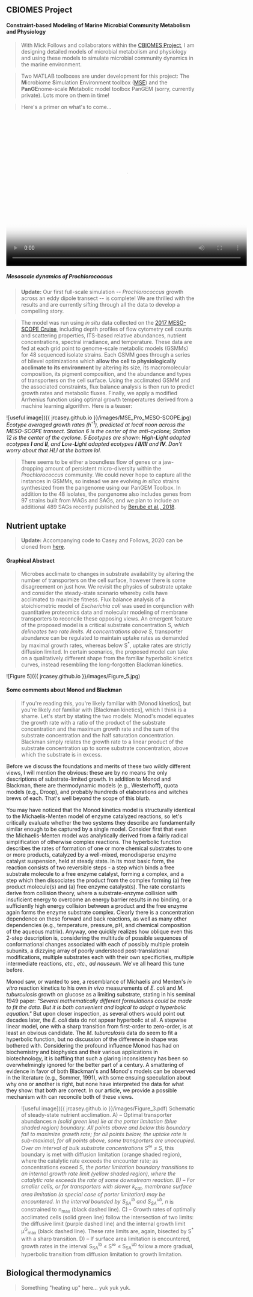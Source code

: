 ## CBIOMES Project
####  Constraint-based Modeling of Marine Microbial Community Metabolism and Physiology

> With Mick Follows and collaborators within the [CBIOMES Project](https://cbiomes.org), I am designing detailed models of microbial metabolism and physiology and using these models to simulate microbial community dynamics in the marine environment. 

> Two MATLAB toolboxes are under development for this project: The **M**icrobiome **S**imulation **E**nvironment toolbox ([MSE](https://github.com/jrcasey/mse)) and the **PanGE**nome-scale **M**etabolic model toolbox PanGEM (sorry, currently private). Lots more on them in time!    

> Here's a primer on what's to come...

<video src="/images/Casey_narration.mp4" poster="/images/poster.pdf" width="640" height="400" controls preload></video>


##### Mesoscale dynamics of *Prochlorococcus*

> **Update:** Our first full-scale simulation -- *Prochlorococcus* growth across an eddy dipole transect -- is complete! We are thrilled with the results and are currently sifting through all the data to develop a compelling story. 

> The model was run using *in situ* data collected on the [2017 MESO-SCOPE Cruise](http://scope.soest.hawaii.edu/data/mesoscope/),
including depth profiles of flow cytometry cell counts and scattering properties, ITS-based relative abundances, nutrient concentrations, spectral irradiance, and temperature. These data are fed at each grid point to genome-scale metabolic models (GSMMs) for 48 sequenced isolate strains. Each GSMM goes through a series of bilevel optimizations which **allow the cell to physiologically acclimate to its environment** by altering its size, its macromolecular composition, its pigment composition, and the abundance and types of transporters on the cell surface. Using the acclimated GSMM and the associated constraints, flux balance analysis is then run to predict growth rates and metabolic fluxes. Finally, we apply a modified Arrhenius function using optimal 
growth temperatures derived from a machine learning algorithm. Here is a teaser: 

![useful image]({{ jrcasey.github.io }}/images/MSE_Pro_MESO-SCOPE.jpg)
*Ecotype averaged growth rates (h<sup>-1</sup>), predicted at local noon across the MESO-SCOPE transect. Station 6 is the center of the anti-cyclone; Station 12 is the center of the cyclone. 5 Ecotypes are shown: **H**igh-**L**ight adapted ecotypes **I** and **II**, and **L**ow-**L**ight adapted ecotypes **I** **II/III** and **IV**. Don't worry about that HLI at the bottom lol.*   


> There seems to be either a boundless flow of genes or a jaw-dropping amount of persistent micro-diversity within the  *Prochlorococcus* community. We could never hope to capture all the instances in GSMMs, so instead we are evolving *in silico*
strains synthesized from the pangenome using our PanGEM Toolbox. In addition to the 48 isolates, the pangenome also includes genes from 97 strains built from MAGs and SAGs, and we plan to include an additional 489 SAGs recently published by [Berube et al., 2018](https://www.nature.com/articles/sdata2018154).     

## Nutrient uptake
> **Update:** Accompanying code to Casey and Follows, 2020 can be cloned from [here](https://github.com/jrcasey/NutrientUptake).

#### Graphical Abstract
> Microbes acclimate to changes in substrate availability by altering the number of transporters on the cell surface, however there is some disagreement on just how. We revisit the physics of substrate uptake and consider the steady-state scenario whereby cells have acclimated to maximize fitness. Flux balance analysis of a stoichiometric model of *Escherichia coli* was used in conjunction with quantitative proteomics data and molecular modeling of membrane transporters to reconcile these opposing views. An emergent feature of the proposed model is a critical substrate concentration S<sup>*</sup>, which delineates two rate limits. At concentrations above S<sup>*</sup>, transporter abundance can be regulated to maintain uptake rates as demanded by maximal growth rates, whereas below S<sup>*</sup>, uptake rates are strictly diffusion limited. In certain scenarios, the proposed model can take on a qualitatively different shape from the familiar hyperbolic kinetics curves, instead resembling the long-forgotten Blackman kinetics.

![Figure 5]({{ jrcasey.github.io }}/images/Figure_5.jpg)


#### Some comments about Monod and Blackman
> If you're reading this, you're likely familiar with [Monod kinetics], but you're likely *not* familiar with [Blackman kinetics], which I think is a shame. Let's start by stating the two models: Monod's model equates the growth rate with a ratio of the product of the substrate concentration and the maximum growth rate and the sum of the substrate concentration and the half saturation concentration. Blackman simply relates the growth rate to a linear product of the substrate concentration up to some substrate concentration, above which the substrate is in excess.   

Before we discuss the foundations and merits of these two wildly different views, I will mention the obvious: these are by no means the only descriptions of substrate-limited growth. In addition to Monod and Blackman, there are thermodynamic models (e.g., Westerhoff), quota models (e.g., Droop), and probably hundreds of elaborations and witches brews of each. That's well beyond the scope of this blurb.

You may have noticed that the Monod kinetics model is structurally identical to the Michaelis-Menten model of enzyme catalyzed reactions, so let's critically evaluate whether the two systems they describe are fundamentally similar enough to be captured by a single model. Consider first that even the Michaelis-Menten model was analytically derived from a fairly radical simplification of otherwise complex reactions. The hyperbolic function describes the rates of formation of one or more chemical substrates to one or more products, catalyzed by a well-mixed, monodisperse enzyme catalyst suspension, held at steady state. In its most basic form, the reaction consists of two reversible steps - a step which binds a free substrate molecule to a free enzyme catalyst, forming a complex, and a step which then dissociates the product from the complex forming (a) free product molecule(s) and (a) free enzyme catalyst(s). The rate constants derive from collision theory, where a substrate-enzyme collision with insuficient energy to overcome an energy barrier results in no binding, or a sufficiently high energy collision between a product and the free enzyme again forms the enzyme substrate complex. Clearly there is a concentration dependence on these forward and back reactions, as well as many other dependencies (e.g., temperature, pressure, pH, and chemical composition of the aqueous matrix). Anyway, one quickly realizes how oblique even this 2-step description is, considering the multitude of possible sequences of conformational changes associated with each of possibly multiple protein subunits, a dizzying array of poorly understood post-translational modifications, multiple substrates each with their own specificities, multiple intermediate reactions, *etc., etc., ad nauseum*. We've all heard this tune before.          

Monod saw, or wanted to see, a resemblance of Michaelis and Menten's *in vitro* reaction kinetics to his own *in vivo* measurements of *E. coli* and *M. tuburculosis* growth on glucose as a limiting substrate, stating in his seminal 1949 paper: *"Several mathematically different formulations could be made to fit the data. But it is both convenient and logical to adopt a hyperbolic equation."* But upon closer inspection, as several others would point out decades later, the *E. coli* data do not appear hyperbolic at all. A stepwise linear model, one with a sharp transition from first-order to zero-order, is at least an obvious candidate. The *M. tuburculosis* data do seem to fit a hyperbolic function, but no discussion of the difference in shape was bothered with. Considering the profound influence Monod has had on biochemistry and biophysics and their various applications in biotechnology, it is baffling that such a glaring inconsistency has been so overwhelmingly ignored for the better part of a century. A smattering of evidence in favor of both Blackman's and Monod's models can be observed in the literature (e.g., Sommer, 1991), with some ensuing speculation about why one or another is right, but none have interpreted the data for what they show: that both are correct. In our article, we provide a possible mechanism with can reconcile both of these views. 


> ![useful image]({{ jrcasey.github.io }}/images/Figure_3.pdf)
Schematic of steady-state nutrient acclimation. A) – Optimal transporter abundances n<sup>*</sup> (solid green line) lie at the porter limitation (blue shaded region) boundary. All points above and below this boundary fail to maximize growth rate; for all points below, the uptake rate is sub-maximal; for all points above, some transporters are unoccupied. Over an interval of bulk substrate concentrations S<sup>∞</sup> ≤ S<sup>*</sup>, this boundary is met with diffusion limitation (orange shaded region), where the catalytic rate exceeds the encounter rate; as concentrations exceed S<sup>*</sup>, the porter limitation boundary transitions to an internal growth rate limit (yellow shaded region), where the catalytic rate exceeds the rate of some downstream reaction. B) – For smaller cells, or for transporters with slower k<sub>cat</sub>, membrane surface area limitation (a special case of porter limitation) may be encountered. In the interval bounded by S<sub>SA</sub><sup>lb</sup> and S<sub>SA</sub><sup>ub</sup>, n<sup>*</sup> is constrained to n<sub>max</sub> (black dashed line). C) – Growth rates of optimally acclimated cells (solid green line) follow the intersection of two limits: the diffusive limit (purple dashed line) and the internal growth limit μ<sup>G</sup><sub>max</sub> (black dashed line). These rate limits are, again, bisected by S<sup>*</sup> with a sharp transition. D) – If surface area limitation is encountered, growth rates in the interval S<sub>SA</sub><sup>lb</sup> ≤ S<sup>∞</sup> ≤ S<sub>SA</sub><sup>ub</sup> follow a more gradual, hyperbolic transition from diffusion limitation to growth limitation.


## Biological thermodynamics
> Something "heating up" here... yuk yuk yuk.